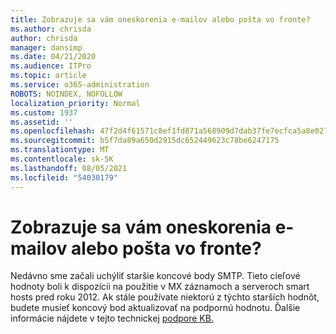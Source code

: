 ```yaml
---
title: Zobrazuje sa vám oneskorenia e-mailov alebo pošta vo fronte?
ms.author: chrisda
author: chrisda
manager: dansimp
ms.date: 04/21/2020
ms.audience: ITPro
ms.topic: article
ms.service: o365-administration
ROBOTS: NOINDEX, NOFOLLOW
localization_priority: Normal
ms.custom: 1937
ms.assetid: ''
ms.openlocfilehash: 47f2d4f61571c8ef1fd871a568909d7dab37fe7ecfca5a8e02728e12b759ae40
ms.sourcegitcommit: b5f7da89a650d2915dc652449623c78be6247175
ms.translationtype: MT
ms.contentlocale: sk-SK
ms.lasthandoff: 08/05/2021
ms.locfileid: "54030179"
---
```

# <a name="are-you-seeing-email-delays-or-queued-mail"></a>Zobrazuje sa vám oneskorenia e-mailov alebo pošta vo fronte?

Nedávno sme začali uchýliť staršie koncové body SMTP. Tieto cieľové hodnoty boli k dispozícii na použitie v MX záznamoch a serveroch smart hosts pred roku 2012. Ak stále používate niektorú z týchto starších hodnôt, budete musieť koncový bod aktualizovať na podpornú hodnotu. Ďalšie informácie nájdete v tejto technickej [podpore KB.](https://support.microsoft.com/help/4057301/attr35-response-code-when-mail-is-sent-to-eop-exo)
